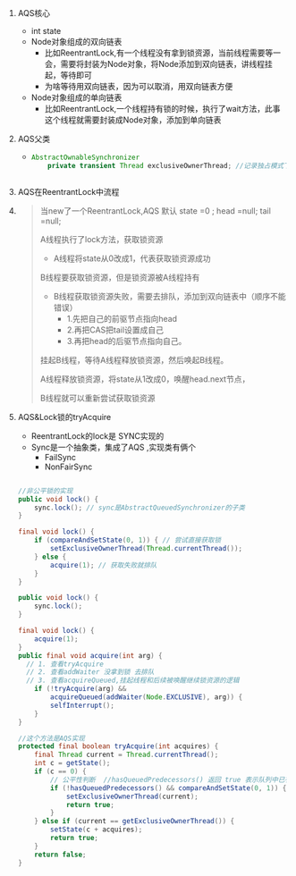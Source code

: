 1. AQS核心

   - int state 
   - Node对象组成的双向链表
     - 比如ReentrantLock,有一个线程没有拿到锁资源，当前线程需要等一会，需要将封装为Node对象，将Node添加到双向链表，讲线程挂起，等待即可
     - 为啥等待用双向链表，因为可以取消，用双向链表方便
   - Node对象组成的单向链表
     - 比如ReentrantLock,一个线程持有锁的时候，执行了wait方法，此事这个线程就需要封装成Node对象，添加到单向链表

2. AQS父类

   - ```java
     AbstractOwnableSynchronizer
         private transient Thread exclusiveOwnerThread; //记录独占模式下当前同步器的持有线程;
     
     
     
     ```

3. AQS在ReentrantLock中流程

4. > 当new了一个ReentrantLock,AQS 默认  state =0 ; head =null; tail =null; 
   >
   > A线程执行了lock方法，获取锁资源
   >
   > - A线程将state从0改成1，代表获取锁资源成功
   >
   > B线程要获取锁资源，但是锁资源被A线程持有
   >
   > - B线程获取锁资源失败，需要去排队，添加到双向链表中（顺序不能错误）
   >   - 1.先把自己的前驱节点指向head
   >   - 2.再把CAS把tail设置成自己
   >   - 3.再把head的后驱节点指向自己。
   >
   > 挂起B线程，等待A线程释放锁资源，然后唤起B线程。
   >
   > A线程释放锁资源，将state从1改成0，唤醒head.next节点，
   >
   > B线程就可以重新尝试获取锁资源

5. AQS&Lock锁的tryAcquire

   - ReentrantLock的lock是 SYNC实现的
   - Sync是一个抽象类，集成了AQS ,实现类有俩个
     - FailSync
     - NonFairSync

   ```java
   
   //非公平锁的实现
   public void lock() {
       sync.lock(); // sync是AbstractQueuedSynchronizer的子类
   }
   
   final void lock() {
       if (compareAndSetState(0, 1)) { // 尝试直接获取锁
           setExclusiveOwnerThread(Thread.currentThread());
       } else {
           acquire(1); // 获取失败就排队
       }
   }
   
   ```

   ```java
   public void lock() {
       sync.lock();
   }
   
   final void lock() {
       acquire(1);
   }
   public final void acquire(int arg) {
     // 1. 查看tryAcquire
     // 2. 查看addWaiter 没拿到锁 去排队
     // 3. 查看acquireQueued,挂起线程和后续被唤醒继续锁资源的逻辑
       if (!tryAcquire(arg) && 
           acquireQueued(addWaiter(Node.EXCLUSIVE), arg)) {
           selfInterrupt();
       }
   }
   
   //这个方法是AQS实现
   protected final boolean tryAcquire(int acquires) {
       final Thread current = Thread.currentThread();
       int c = getState();
       if (c == 0) {
           // 公平性判断  //hasQueuedPredecessors() 返回 true 表示队列中已有比当前线程先来的线程。
           if (!hasQueuedPredecessors() && compareAndSetState(0, 1)) {
               setExclusiveOwnerThread(current);
               return true;
           }
       } else if (current == getExclusiveOwnerThread()) {
           setState(c + acquires);
           return true;
       }
       return false;
   }
   
   ```

   